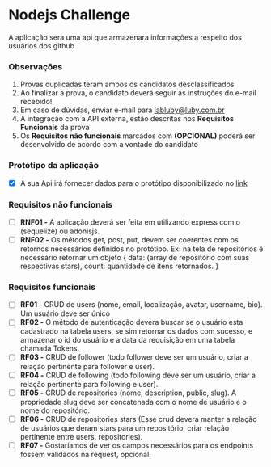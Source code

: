 # Nodejs Challenge

A aplicação sera uma api que armazenara informações a respeito dos usuários dos github

### Observações
1. Provas duplicadas teram ambos os candidatos desclassificados
2. Ao finalizar a prova, o candidato deverá seguir as instruções do e-mail recebido!
3. Em caso de dúvidas, enviar e-mail para labluby@luby.com.br
4. A integração com a API externa, estão descritas nos **Requisitos Funcionais** da prova
5. Os **Requisitos não funcionais** marcados com **(OPCIONAL)** poderá ser desenvolvido de acordo com a vontade do candidato

### Protótipo da aplicação

- [x] A sua Api irá fornecer dados para o protótipo disponibilizado no [link](https://xd.adobe.com/view/1798f30c-7746-444c-bffa-91b29835eef5-42cb/ 'Protótipo')

### Requisitos não funcionais

- [ ] **RNF01 -** A aplicação deverá ser feita em utilizando express com o (sequelize) ou adonisjs.
- [ ] **RNF02 -** Os métodos get, post, put, devem ser coerentes com os retornos necessários definidos no protótipo. Ex: na tela de repositórios é necessário retornar um objeto {
      data: (array de repositório com suas respectivas stars),
      count: quantidade de itens retornados.
      }

### Requisitos funcionais

- [ ] **RF01 -** CRUD de users (nome, email, localização, avatar, username, bio). Um usuário deve ser único
- [ ] **RF02 -** O método de autenticação devera buscar se o usuário esta cadastrado na tabela users, se sim retornar os dados com sucesso, e armazenar o id do usuário e a data da requisição em uma tabela chamada Tokens.
- [ ] **RF03 -** CRUD de follower (todo follower deve ser um usuário, criar a relação pertinente para follower e user).
- [ ] **RF04 -** CRUD de following (todo following deve ser um usuário, criar a relação pertinente para following e user).
- [ ] **RF05 -** CRUD de repositories (nome, description, public, slug). A propriedade slug deve ser concatenada com o nome de usuário e o nome do repositório.
- [ ] **RF06 -** CRUD de repositories stars (Esse crud devera manter a relação de usuários que deram stars para um repositório, criar relação pertinente entre users, repositories).
- [ ] **RF07 -** Gostaríamos de ver os campos necessários para os endpoints fossem validados na request, opcional.
